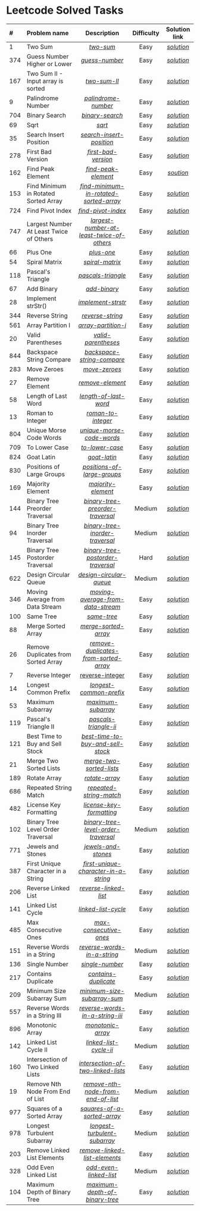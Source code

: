 # Leetcode Solved Tasks

|   #  | Problem name | Description | Difficulty | Solution link |
| :--- | :----------- | :---------: | :--------: | :-----------: |
|   1  | Two Sum | [*two-sum*](https://leetcode.com/problems/two-sum/) | Easy | [*solution*](https://github.com/Burundu4ek/LeetcodeAlgorithm/tree/master/src/main/java/twoSum) |
|  374 | Guess Number Higher or Lower | [*guess-number*](https://leetcode.com/problems/guess-number-higher-or-lower) | Easy | [*solution*](https://github.com/Burundu4ek/LeetcodeAlgorithm/tree/master/src/main/java/guessNumber) |
|  167 | Two Sum II - Input array is sorted | [*two-sum-II*](https://leetcode.com/problems/two-sum-ii-input-array-is-sorted/) | Easy | [*solution*](https://github.com/Burundu4ek/LeetcodeAlgorithm/tree/master/src/main/java/twoSumII) |
|   9  | Palindrome Number | [*palindrome-number*](https://leetcode.com/problems/palindrome-number/) | Easy | [*solution*](https://github.com/Burundu4ek/LeetcodeAlgorithm/tree/master/src/main/java/palindromeNumber) |
|  704 | Binary Search | [*binary-search*](https://leetcode.com/problems/binary-search/) | Easy | [*solution*](https://github.com/Burundu4ek/LeetcodeAlgorithm/tree/master/src/main/java/binarySearch) |
|  69  | Sqrt | [*sqrt*](https://leetcode.com/problems/sqrtx/) | Easy | [*solution*](https://github.com/Burundu4ek/LeetcodeAlgorithm/tree/master/src/main/java/sqrt) |
|   35 | Search Insert Position | [*search-insert-position*](https://leetcode.com/problems/search-insert-position/) | Easy | [*solution*](https://github.com/Burundu4ek/LeetcodeAlgorithm/tree/master/src/main/java/searchInsert) |
|  278 | First Bad Version | [*first-bad-version*](https://leetcode.com/problems/first-bad-version/) | Easy | [*solution*](https://github.com/Burundu4ek/LeetcodeAlgorithm/tree/master/src/main/java/firstBadVersion) |
|  162 | Find Peak Element | [*find-peak-element*](https://leetcode.com/problems/find-peak-element/) | Easy | [*soution*](https://github.com/Burundu4ek/LeetcodeAlgorithm/tree/master/src/main/java/findPeakElement) |
|  153 | Find Minimum in Rotated Sorted Array | [*find-minimum-in-rotated-sorted-array*](https://leetcode.com/problems/find-minimum-in-rotated-sorted-array/) | Easy | [*solution*](https://github.com/Burundu4ek/LeetcodeAlgorithm/tree/master/src/main/java/findMinimumInRotatedSortedArray) |
|  724 | Find Pivot Index | [*find-pivot-index*](https://leetcode.com/problems/find-pivot-index/) | Easy | [*solution*](https://github.com/Burundu4ek/LeetcodeAlgorithm/tree/master/src/main/java/pivotIndex) |
|  747 | Largest Number At Least Twice of Others | [*largest-number-at-least-twice-of-others*](https://leetcode.com/problems/largest-number-at-least-twice-of-others/) | Easy | [*solution*](https://github.com/Burundu4ek/LeetcodeAlgorithm/tree/master/src/main/java/dominantIndex) |
|   66 | Plus One | [*plus-one*](https://leetcode.com/problems/plus-one/) | Easy | [*solution*](https://github.com/Burundu4ek/LeetcodeAlgorithm/tree/master/src/main/java/plusOne) |
|   54 | Spiral Matrix | [*spiral-matrix*](https://leetcode.com/problems/spiral-matrix/) | Easy | [*solution*](https://github.com/Burundu4ek/LeetcodeAlgorithm/tree/master/src/main/java/spiralOrder) |
|  118 | Pascal's Triangle | [*pascals-triangle*](https://leetcode.com/problems/pascals-triangle/) | Easy | [*solution*](https://github.com/Burundu4ek/LeetcodeAlgorithm/tree/master/src/main/java/pascalsTriangle) |
|   67 | Add Binary | [*add-binary*](https://leetcode.com/problems/add-binary/) | Easy | [*solution*](https://github.com/Burundu4ek/LeetcodeAlgorithm/tree/master/src/main/java/addBinary) |
|   28 | Implement strStr() | [*implement-strstr*](https://leetcode.com/problems/implement-strstr/) | Easy | [*solution*](https://github.com/Burundu4ek/LeetcodeAlgorithm/tree/master/src/main/java/strStr) |
|  344 | Reverse String | [*reverse-string*](https://leetcode.com/problems/reverse-string/) | Easy | [*solution*](https://github.com/Burundu4ek/LeetcodeAlgorithm/tree/master/src/main/java/reverseString) |
|  561 | Array Partition I | [*array-partition-i*](https://leetcode.com/problems/array-partition-i/) | Easy | [*solution*](https://github.com/Burundu4ek/LeetcodeAlgorithm/tree/master/src/main/java/arrayPairSum) |
|   20 | Valid Parentheses | [*valid-parentheses*](https://leetcode.com/problems/valid-parentheses/) | Easy | [*solution*](https://github.com/Burundu4ek/LeetcodeAlgorithm/tree/master/src/main/java/validParentheses) |
|  844 | Backspace String Compare | [*backspace-string-compare*](https://leetcode.com/problems/backspace-string-compare/) | Easy | [*solution*](https://github.com/Burundu4ek/LeetcodeAlgorithm/tree/master/src/main/java/backspaceCompare) |
|  283 | Move Zeroes | [*move-zeroes*](https://leetcode.com/problems/move-zeroes/) | Easy | [*solution*](https://github.com/Burundu4ek/LeetcodeAlgorithm/tree/master/src/main/java/moveZeroes) |
|   27 | Remove Element | [*remove-element*](https://leetcode.com/problems/remove-element/) | Easy | [*solution*](https://github.com/Burundu4ek/LeetcodeAlgorithm/tree/master/src/main/java/removeElement) |
|   58 | Length of Last Word | [*length-of-last-word*](https://leetcode.com/problems/length-of-last-word/) | Easy | [*solution*](https://github.com/Burundu4ek/LeetcodeAlgorithm/tree/master/src/main/java/lengthOfLastWord) |
|   13 | Roman to Integer | [*roman-to-integer*](https://leetcode.com/problems/roman-to-integer/) | Easy | [*solution*](https://github.com/Burundu4ek/LeetcodeAlgorithm/tree/master/src/main/java/romanToInt) |
|  804 | Unique Morse Code Words | [*unique-morse-code-words*](https://leetcode.com/problems/unique-morse-code-words/) | Easy | [*solution*](https://github.com/Burundu4ek/LeetcodeAlgorithm/tree/master/src/main/java/uniqueMorseRepresentations) |
|  709 | To Lower Case | [*to-lower-case*](https://leetcode.com/problems/to-lower-case/) | Easy | [*solution*](https://github.com/Burundu4ek/LeetcodeAlgorithm/tree/master/src/main/java/toLowerCase) |
|  824 | Goat Latin | [*goat-latin*](https://leetcode.com/problems/goat-latin/) | Easy | [*solution*](https://github.com/Burundu4ek/LeetcodeAlgorithm/tree/master/src/main/java/toGoatLatin) |
|  830 | Positions of Large Groups | [*positions-of-large-groups*](https://leetcode.com/problems/positions-of-large-groups/) | Easy | [*solution*](https://github.com/Burundu4ek/LeetcodeAlgorithm/tree/master/src/main/java/largeGroupPositions) |
|  169 | Majority Element | [*majority-element*](https://leetcode.com/problems/majority-element/) | Easy | [*solution*](https://github.com/Burundu4ek/LeetcodeAlgorithm/tree/master/src/main/java/majorityElement) |
|  144 | Binary Tree Preorder Traversal | [*binary-tree-preorder-traversal*](https://leetcode.com/problems/binary-tree-preorder-traversal/) | Medium | [*solution*](https://github.com/Burundu4ek/LeetcodeAlgorithm/tree/master/src/main/java/preorderTraversal) |
|   94 | Binary Tree Inorder Traversal | [*binary-tree-inorder-traversal*](https://leetcode.com/problems/binary-tree-inorder-traversal/) | Medium | [*solution*](https://github.com/Burundu4ek/LeetcodeAlgorithm/tree/master/src/main/java/inorderTraversal) |
|  145 | Binary Tree Postorder Traversal | [*binary-tree-postorder-traversal*](https://leetcode.com/problems/binary-tree-postorder-traversal/) | Hard | [*solution*](https://github.com/Burundu4ek/LeetcodeAlgorithm/tree/master/src/main/java/postorderTraversal)|
|  622 | Design Circular Queue | [*design-circular-queue*](https://leetcode.com/problems/design-circular-queue/) | Medium | [*solution*](https://github.com/Burundu4ek/LeetcodeAlgorithm/tree/master/src/main/java/circularQueue) |
|  346 | Moving Average from Data Stream | [*moving-average-from-data-stream*](https://leetcode.com/problems/moving-average-from-data-stream/) | Easy | [*solution*](https://github.com/Burundu4ek/LeetcodeAlgorithm/tree/master/src/main/java/movingAverage) |
|  100 | Same Tree | [*same-tree*](https://leetcode.com/problems/same-tree/) | Easy | [*solution*](https://github.com/Burundu4ek/LeetcodeAlgorithm/tree/master/src/main/java/isSameTree) |
|   88 | Merge Sorted Array | [*merge-sorted-array*](https://leetcode.com/problems/merge-sorted-array/) | Easy | [*solution*](https://github.com/Burundu4ek/LeetcodeAlgorithm/tree/master/src/main/java/mergeSortedArray) |
|   26 | Remove Duplicates from Sorted Array | [*remove-duplicates-from-sorted-array*](https://leetcode.com/problems/remove-duplicates-from-sorted-array/) | Easy | [*solution*](https://github.com/Burundu4ek/LeetcodeAlgorithm/tree/master/src/main/java/removeDuplicatesFromSortedArray) |
|    7 | Reverse Integer | [reverse-integer](https://leetcode.com/problems/reverse-integer/) | Easy | [*solution*](https://github.com/Burundu4ek/LeetcodeAlgorithm/tree/master/src/main/java/reverseInteger) |
|   14 | Longest Common Prefix | [*longest-common-prefix*](https://leetcode.com/problems/longest-common-prefix/) | Easy | [*solution*](https://github.com/Burundu4ek/LeetcodeAlgorithm/tree/master/src/main/java/longestCommonPrefix) |
|   53 | Maximum Subarray | [*maximum-subarray*](https://leetcode.com/problems/maximum-subarray/)| Easy | [*solution*](https://github.com/Burundu4ek/LeetcodeAlgorithm/tree/master/src/main/java/maxSubArray) |
|  119 | Pascal's Triangle II | [*pascals-triangle-ii*](https://leetcode.com/problems/pascals-triangle-ii/) | Easy | [*solution*](https://github.com/Burundu4ek/LeetcodeAlgorithm/tree/master/src/main/java/pascalTriangleII) |
|  121 | Best Time to Buy and Sell Stock | [*best-time-to-buy-and-sell-stock*](https://leetcode.com/problems/best-time-to-buy-and-sell-stock/) | Easy | [*solution*](https://github.com/Burundu4ek/LeetcodeAlgorithm/tree/master/src/main/java/bestTimeToBuyAndSellStock) |
|   21 | Merge Two Sorted Lists | [*merge-two-sorted-lists*](https://leetcode.com/problems/merge-two-sorted-lists/) | Easy | [*solution*](https://github.com/Burundu4ek/LeetcodeAlgorithm/tree/master/src/main/java/mergeTwoSortedLists) |
|  189 | Rotate Array | [*rotate-array*](https://leetcode.com/problems/rotate-array/) | Easy | [*solution*](https://github.com/Burundu4ek/LeetcodeAlgorithm/tree/master/src/main/java/rotateArray) |
|  686 | Repeated String Match | [*repeated-string-match*](https://leetcode.com/problems/repeated-string-match/) | Easy | [*solution*](https://github.com/Burundu4ek/LeetcodeAlgorithm/tree/master/src/main/java/repeatedStringMatch) |
|  482 | License Key Formatting | [*license-key-formatting*](https://leetcode.com/problems/license-key-formatting/) | Easy | [*solution*](https://github.com/Burundu4ek/LeetcodeAlgorithm/tree/master/src/main/java/licenseKeyFormatting)
|  102 | Binary Tree Level Order Traversal | [*binary-tree-level-order-traversal*](https://leetcode.com/problems/binary-tree-level-order-traversal/) | Medium | [*solution*](https://github.com/Burundu4ek/LeetcodeAlgorithm/tree/master/src/main/java/binaryTreeLevelOrderTraversal) |
|  771 | Jewels and Stones | [*jewels-and-stones*](https://leetcode.com/problems/jewels-and-stones/) | Easy | [*solution*](https://github.com/Burundu4ek/LeetcodeAlgorithm/tree/master/src/main/java/jewelsAndStones) |
|  387 | First Unique Character in a String | [*first-unique-character-in-a-string*](https://leetcode.com/problems/first-unique-character-in-a-string/) | Easy | [*solution*](https://github.com/Burundu4ek/LeetcodeAlgorithm/tree/master/src/main/java/firstUniqChar) |
|  206 | Reverse Linked List | [*reverse-linked-list*](https://leetcode.com/problems/reverse-linked-list/) | Easy | [*solution*](https://github.com/Burundu4ek/LeetcodeAlgorithm/tree/master/src/main/java/reverseList) |
|  141 | Linked List Cycle | [*linked-list-cycle*](https://leetcode.com/problems/linked-list-cycle/) | Easy | [*solution*](https://github.com/Burundu4ek/LeetcodeAlgorithm/tree/master/src/main/java/hasCycle) |
|  485 | Max Consecutive Ones | [*max-consecutive-ones*](https://leetcode.com/problems/max-consecutive-ones/) | Easy | [*solution*](https://github.com/Burundu4ek/LeetcodeAlgorithm/tree/master/src/main/java/findMaxConsecutiveOnes) |
|  151 | Reverse Words in a String | [*reverse-words-in-a-string*](https://leetcode.com/problems/reverse-words-in-a-string/) | Medium | [*solution*](https://github.com/Burundu4ek/LeetcodeAlgorithm/tree/master/src/main/java/reverseWords) |
|  136 | Single Number | [*single-number*](https://leetcode.com/problems/single-number/) | Easy | [*solution*](https://github.com/Burundu4ek/LeetcodeAlgorithm/tree/master/src/main/java/singleNumber) |
|  217 | Contains Duplicate | [*contains-duplicate*](https://leetcode.com/problems/contains-duplicate/) | Easy | [*solution*](https://github.com/Burundu4ek/LeetcodeAlgorithm/tree/master/src/main/java/containsDuplicate) |
|  209 | Minimum Size Subarray Sum | [*minimum-size-subarray-sum*](https://leetcode.com/problems/minimum-size-subarray-sum/) | Medium | [*solution*](https://github.com/Burundu4ek/LeetcodeAlgorithm/tree/master/src/main/java/minSubArrayLen) |
|  557 | Reverse Words in a String III | [*reverse-words-in-a-string-iii*](https://leetcode.com/problems/reverse-words-in-a-string-iii/) | Easy | [*solution*](https://github.com/Burundu4ek/LeetcodeAlgorithm/tree/master/src/main/java/reverseWordsIII) |
|  896 | Monotonic Array | [*monotonic-array*](https://leetcode.com/problems/monotonic-array/) | Easy | [*solution*](https://github.com/Burundu4ek/LeetcodeAlgorithm/tree/master/src/main/java/isMonotonic) |
|  142 | Linked List Cycle II | [*linked-list-cycle-ii*](https://leetcode.com/problems/linked-list-cycle-ii/) | Medium | [*solution*](https://github.com/Burundu4ek/LeetcodeAlgorithm/tree/master/src/main/java/hasCycleII) |
|  160 | Intersection of Two Linked Lists | [*intersection-of-two-linked-lists*](https://leetcode.com/problems/intersection-of-two-linked-lists/) | Easy | [*solution*](https://github.com/Burundu4ek/LeetcodeAlgorithm/tree/master/src/main/java/intersectionOfTwoLinkedLists) |
|  19  | Remove Nth Node From End of List | [*remove-nth-node-from-end-of-list*](https://leetcode.com/problems/remove-nth-node-from-end-of-list/) | Medium | [*solution*](https://github.com/Burundu4ek/LeetcodeAlgorithm/tree/master/src/main/java/removeNthFromEnd) |
|  977 | Squares of a Sorted Array | [*squares-of-a-sorted-array*](https://leetcode.com/contest/weekly-contest-120/problems/squares-of-a-sorted-array/) | Easy | [*solution*](https://github.com/Burundu4ek/LeetcodeAlgorithm/tree/master/src/main/java/squaresOfSortedArray) |
|  978 | Longest Turbulent Subarray | [*longest-turbulent-subarray*](https://leetcode.com/contest/weekly-contest-120/problems/longest-turbulent-subarray/) | Medium | [*solution*](https://github.com/Burundu4ek/LeetcodeAlgorithm/tree/master/src/main/java/maxTurbulenceSize) |
|  203 | Remove Linked List Elements | [*remove-linked-list-elements*](https://leetcode.com/problems/remove-linked-list-elements/) | Easy | [*solution*](https://github.com/Burundu4ek/LeetcodeAlgorithm/tree/master/src/main/java/removeLinkedListElements) |
|  328 | Odd Even Linked List | [*odd-even-linked-list*](https://leetcode.com/problems/odd-even-linked-list/) | Medium | [*solution*](https://github.com/Burundu4ek/LeetcodeAlgorithm/tree/master/src/main/java/oddEvenLinkedList) |
|  104 | Maximum Depth of Binary Tree | [*maximum-depth-of-binary-tree*](https://leetcode.com/problems/maximum-depth-of-binary-tree/) | Easy | [*solution*](https://github.com/Burundu4ek/LeetcodeAlgorithm/tree/master/src/main/java/maximumDepthOfBinaryTree) |
